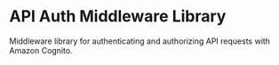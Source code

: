# API Auth Middleware Library
Middleware library for authenticating and authorizing API requests with Amazon Cognito.
